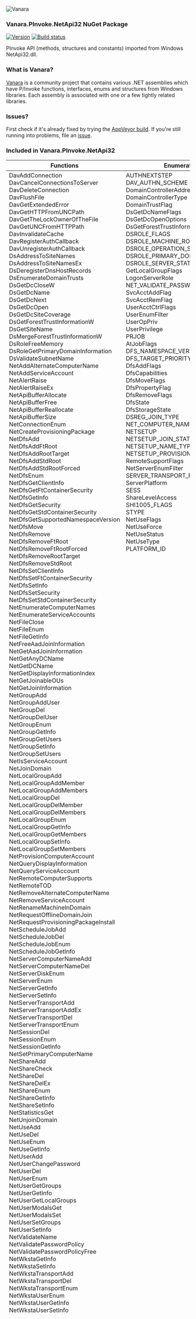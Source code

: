 ﻿![Vanara](https://github.com/dahall/Vanara/raw/master/docs/icons/VanaraHeading.png)
### Vanara.PInvoke.NetApi32 NuGet Package
[![Version](https://img.shields.io/nuget/v/Vanara.PInvoke.NetApi32?label=NuGet&style=flat-square)](https://github.com/dahall/Vanara/releases)
[![Build status](https://img.shields.io/appveyor/build/dahall/vanara?label=AppVeyor%20build&style=flat-square)](https://ci.appveyor.com/project/dahall/vanara)

PInvoke API (methods, structures and constants) imported from Windows NetApi32.dll.

### What is Vanara?

[Vanara](https://github.com/dahall/Vanara) is a community project that contains various .NET assemblies which have P/Invoke functions, interfaces, enums and structures from Windows libraries. Each assembly is associated with one or a few tightly related libraries.

### Issues?

First check if it's already fixed by trying the [AppVeyor build](https://ci.appveyor.com/nuget/vanara-prerelease).
If you're still running into problems, file an [issue](https://github.com/dahall/Vanara/issues).

### Included in Vanara.PInvoke.NetApi32

Functions | Enumerations | Structures
--- | --- | ---
DavAddConnection<br>DavCancelConnectionsToServer<br>DavDeleteConnection<br>DavFlushFile<br>DavGetExtendedError<br>DavGetHTTPFromUNCPath<br>DavGetTheLockOwnerOfTheFile<br>DavGetUNCFromHTTPPath<br>DavInvalidateCache<br>DavRegisterAuthCallback<br>DavUnregisterAuthCallback<br>DsAddressToSiteNames<br>DsAddressToSiteNamesEx<br>DsDeregisterDnsHostRecords<br>DsEnumerateDomainTrusts<br>DsGetDcCloseW<br>DsGetDcName<br>DsGetDcNext<br>DsGetDcOpen<br>DsGetDcSiteCoverage<br>DsGetForestTrustInformationW<br>DsGetSiteName<br>DsMergeForestTrustInformationW<br>DsRoleFreeMemory<br>DsRoleGetPrimaryDomainInformation<br>DsValidateSubnetName<br>NetAddAlternateComputerName<br>NetAddServiceAccount<br>NetAlertRaise<br>NetAlertRaiseEx<br>NetApiBufferAllocate<br>NetApiBufferFree<br>NetApiBufferReallocate<br>NetApiBufferSize<br>NetConnectionEnum<br>NetCreateProvisioningPackage<br>NetDfsAdd<br>NetDfsAddFtRoot<br>NetDfsAddRootTarget<br>NetDfsAddStdRoot<br>NetDfsAddStdRootForced<br>NetDfsEnum<br>NetDfsGetClientInfo<br>NetDfsGetFtContainerSecurity<br>NetDfsGetInfo<br>NetDfsGetSecurity<br>NetDfsGetStdContainerSecurity<br>NetDfsGetSupportedNamespaceVersion<br>NetDfsMove<br>NetDfsRemove<br>NetDfsRemoveFtRoot<br>NetDfsRemoveFtRootForced<br>NetDfsRemoveRootTarget<br>NetDfsRemoveStdRoot<br>NetDfsSetClientInfo<br>NetDfsSetFtContainerSecurity<br>NetDfsSetInfo<br>NetDfsSetSecurity<br>NetDfsSetStdContainerSecurity<br>NetEnumerateComputerNames<br>NetEnumerateServiceAccounts<br>NetFileClose<br>NetFileEnum<br>NetFileGetInfo<br>NetFreeAadJoinInformation<br>NetGetAadJoinInformation<br>NetGetAnyDCName<br>NetGetDCName<br>NetGetDisplayInformationIndex<br>NetGetJoinableOUs<br>NetGetJoinInformation<br>NetGroupAdd<br>NetGroupAddUser<br>NetGroupDel<br>NetGroupDelUser<br>NetGroupEnum<br>NetGroupGetInfo<br>NetGroupGetUsers<br>NetGroupSetInfo<br>NetGroupSetUsers<br>NetIsServiceAccount<br>NetJoinDomain<br>NetLocalGroupAdd<br>NetLocalGroupAddMember<br>NetLocalGroupAddMembers<br>NetLocalGroupDel<br>NetLocalGroupDelMember<br>NetLocalGroupDelMembers<br>NetLocalGroupEnum<br>NetLocalGroupGetInfo<br>NetLocalGroupGetMembers<br>NetLocalGroupSetInfo<br>NetLocalGroupSetMembers<br>NetProvisionComputerAccount<br>NetQueryDisplayInformation<br>NetQueryServiceAccount<br>NetRemoteComputerSupports<br>NetRemoteTOD<br>NetRemoveAlternateComputerName<br>NetRemoveServiceAccount<br>NetRenameMachineInDomain<br>NetRequestOfflineDomainJoin<br>NetRequestProvisioningPackageInstall<br>NetScheduleJobAdd<br>NetScheduleJobDel<br>NetScheduleJobEnum<br>NetScheduleJobGetInfo<br>NetServerComputerNameAdd<br>NetServerComputerNameDel<br>NetServerDiskEnum<br>NetServerEnum<br>NetServerGetInfo<br>NetServerSetInfo<br>NetServerTransportAdd<br>NetServerTransportAddEx<br>NetServerTransportDel<br>NetServerTransportEnum<br>NetSessionDel<br>NetSessionEnum<br>NetSessionGetInfo<br>NetSetPrimaryComputerName<br>NetShareAdd<br>NetShareCheck<br>NetShareDel<br>NetShareDelEx<br>NetShareEnum<br>NetShareGetInfo<br>NetShareSetInfo<br>NetStatisticsGet<br>NetUnjoinDomain<br>NetUseAdd<br>NetUseDel<br>NetUseEnum<br>NetUseGetInfo<br>NetUserAdd<br>NetUserChangePassword<br>NetUserDel<br>NetUserEnum<br>NetUserGetGroups<br>NetUserGetInfo<br>NetUserGetLocalGroups<br>NetUserModalsGet<br>NetUserModalsSet<br>NetUserSetGroups<br>NetUserSetInfo<br>NetValidateName<br>NetValidatePasswordPolicy<br>NetValidatePasswordPolicyFree<br>NetWkstaGetInfo<br>NetWkstaSetInfo<br>NetWkstaTransportAdd<br>NetWkstaTransportDel<br>NetWkstaTransportEnum<br>NetWkstaUserEnum<br>NetWkstaUserGetInfo<br>NetWkstaUserSetInfo<br><br><br><br><br><br><br><br><br><br><br><br><br><br><br><br><br><br><br><br><br><br><br><br><br><br><br><br><br><br><br><br><br><br><br><br> | AUTHNEXTSTEP<br>DAV_AUTHN_SCHEME<br>DomainControllerAddressType<br>DomainControllerType<br>DomainTrustFlag<br>DsGetDcNameFlags<br>DsGetDcOpenOptions<br>DsGetForestTrustInformationFlags<br>DSROLE_FLAGS<br>DSROLE_MACHINE_ROLE<br>DSROLE_OPERATION_STATE<br>DSROLE_PRIMARY_DOMAIN_INFO_LEVEL<br>DSROLE_SERVER_STATE<br>GetLocalGroupFlags<br>LogonServerRole<br>NET_VALIDATE_PASSWORD_TYPE<br>SvcAcctAddFlag<br>SvcAcctRemFlag<br>UserAcctCtrlFlags<br>UserEnumFilter<br>UserOpPriv<br>UserPrivilege<br>PRJOB<br>AtJobFlags<br>DFS_NAMESPACE_VERSION_ORIGIN<br>DFS_TARGET_PRIORITY_CLASS<br>DfsAddFlags<br>DfsCapabilities<br>DfsMoveFlags<br>DfsPropertyFlag<br>DfsRemoveFlags<br>DfsState<br>DfsStorageState<br>DSREG_JOIN_TYPE<br>NET_COMPUTER_NAME_TYPE<br>NETSETUP<br>NETSETUP_JOIN_STATUS<br>NETSETUP_NAME_TYPE<br>NETSETUP_PROVISION<br>RemoteSupportFlags<br>NetServerEnumFilter<br>SERVER_TRANSPORT_FLAGS<br>ServerPlatform<br>SESS<br>ShareLevelAccess<br>SHI1005_FLAGS<br>STYPE<br>NetUseFlags<br>NetUseForce<br>NetUseStatus<br>NetUseType<br>PLATFORM_ID<br><br><br><br><br><br><br><br><br><br><br><br><br><br><br><br><br><br><br><br><br><br><br><br><br><br><br><br><br><br><br><br><br><br><br><br><br><br><br><br><br><br><br><br><br><br><br><br><br><br><br><br><br><br><br><br><br><br><br><br><br><br><br><br><br><br><br><br><br><br><br><br><br><br><br><br><br><br><br><br><br><br><br><br><br><br><br><br><br><br><br><br><br><br><br><br><br><br><br><br><br><br><br><br><br><br><br><br><br><br><br><br><br><br><br><br><br><br><br><br><br><br><br><br><br><br><br><br><br><br><br><br><br><br><br><br><br><br><br><br> | DAV_CALLBACK_AUTH_BLOB<br>DAV_CALLBACK_AUTH_UNP<br>DAV_CALLBACK_CRED<br>DOMAIN_CONTROLLER_INFO<br>DS_DOMAIN_TRUSTS<br>DSROLE_OPERATION_STATE_INFO<br>DSROLE_PRIMARY_DOMAIN_INFO_BASIC<br>DSROLE_UPGRADE_STATUS_INFO<br>GROUP_INFO_0<br>GROUP_INFO_1<br>GROUP_INFO_1002<br>GROUP_INFO_1005<br>GROUP_INFO_2<br>GROUP_INFO_3<br>GROUP_USERS_INFO_0<br>GROUP_USERS_INFO_1<br>LOCALGROUP_INFO_0<br>LOCALGROUP_INFO_1<br>LOCALGROUP_INFO_1002<br>LOCALGROUP_MEMBERS_INFO_0<br>LOCALGROUP_MEMBERS_INFO_1<br>LOCALGROUP_MEMBERS_INFO_2<br>LOCALGROUP_MEMBERS_INFO_3<br>LOCALGROUP_USERS_INFO_0<br>NET_DISPLAY_GROUP<br>NET_DISPLAY_MACHINE<br>NET_DISPLAY_USER<br>NET_VALIDATE_AUTHENTICATION_INPUT_ARG<br>NET_VALIDATE_OUTPUT_ARG<br>NET_VALIDATE_PASSWORD_CHANGE_INPUT_ARG<br>NET_VALIDATE_PASSWORD_HASH<br>NET_VALIDATE_PASSWORD_RESET_INPUT_ARG<br>NET_VALIDATE_PERSISTED_FIELDS<br>USER_INFO_0<br>USER_INFO_1<br>USER_INFO_10<br>USER_INFO_1003<br>USER_INFO_1005<br>USER_INFO_1006<br>USER_INFO_1007<br>USER_INFO_1008<br>USER_INFO_1009<br>USER_INFO_1010<br>USER_INFO_1011<br>USER_INFO_1012<br>USER_INFO_1013<br>USER_INFO_1014<br>USER_INFO_1017<br>USER_INFO_1018<br>USER_INFO_1020<br>USER_INFO_1023<br>USER_INFO_1024<br>USER_INFO_1025<br>USER_INFO_1051<br>USER_INFO_1052<br>USER_INFO_1053<br>USER_INFO_11<br>USER_INFO_2<br>USER_INFO_20<br>USER_INFO_21<br>USER_INFO_22<br>USER_INFO_23<br>USER_INFO_24<br>USER_INFO_3<br>USER_INFO_4<br>USER_MODALS_INFO_0<br>USER_MODALS_INFO_1<br>USER_MODALS_INFO_1001<br>USER_MODALS_INFO_1002<br>USER_MODALS_INFO_1003<br>USER_MODALS_INFO_1004<br>USER_MODALS_INFO_1005<br>USER_MODALS_INFO_1006<br>USER_MODALS_INFO_1007<br>USER_MODALS_INFO_2<br>USER_MODALS_INFO_3<br>ADMIN_OTHER_INFO<br>ERRLOG_OTHER_INFO<br>PRINT_OTHER_INFO<br>STD_ALERT<br>USER_OTHER_INFO<br>AT_ENUM<br>AT_INFO<br>DFS_GET_PKT_ENTRY_STATE_ARG<br>DFS_INFO_1<br>DFS_INFO_100<br>DFS_INFO_101<br>DFS_INFO_102<br>DFS_INFO_103<br>DFS_INFO_104<br>DFS_INFO_105<br>DFS_INFO_106<br>DFS_INFO_107<br>DFS_INFO_150<br>DFS_INFO_2<br>DFS_INFO_200<br>DFS_INFO_3<br>DFS_INFO_300<br>DFS_INFO_4<br>DFS_INFO_5<br>DFS_INFO_50<br>DFS_INFO_6<br>DFS_INFO_7<br>DFS_INFO_8<br>DFS_INFO_9<br>DFS_STORAGE_INFO<br>DFS_STORAGE_INFO_1<br>DFS_TARGET_PRIORITY<br>DFS_SUPPORTED_NAMESPACE_VERSION_INFO<br>DSREG_USER_INFO<br>NETSETUP_PROVISIONING_PARAMS<br>TIME_OF_DAY_INFO<br>SERVER_INFO_100<br>SERVER_INFO_101<br>SERVER_INFO_102<br>SERVER_INFO_402<br>SERVER_INFO_403<br>SERVER_TRANSPORT_INFO_0<br>SERVER_TRANSPORT_INFO_1<br>SERVER_TRANSPORT_INFO_2<br>SERVER_TRANSPORT_INFO_3<br>CONNECTION_INFO_0<br>CONNECTION_INFO_1<br>FILE_INFO_2<br>FILE_INFO_3<br>SESSION_INFO_0<br>SESSION_INFO_1<br>SESSION_INFO_10<br>SESSION_INFO_2<br>SESSION_INFO_502<br>SHARE_INFO_0<br>SHARE_INFO_1<br>SHARE_INFO_1004<br>SHARE_INFO_1005<br>SHARE_INFO_1006<br>SHARE_INFO_1501<br>SHARE_INFO_1503<br>SHARE_INFO_2<br>SHARE_INFO_501<br>SHARE_INFO_502<br>SHARE_INFO_503<br>STAT_SERVER_0<br>STAT_WORKSTATION_0<br>USE_INFO_0<br>USE_INFO_1<br>USE_INFO_2<br>USE_INFO_3<br>USE_INFO_4<br>USE_INFO_5<br>WKSTA_INFO_100<br>WKSTA_INFO_101<br>WKSTA_INFO_1010<br>WKSTA_INFO_1011<br>WKSTA_INFO_1012<br>WKSTA_INFO_1013<br>WKSTA_INFO_1018<br>WKSTA_INFO_102<br>WKSTA_INFO_1023<br>WKSTA_INFO_1027<br>WKSTA_INFO_1028<br>WKSTA_INFO_1032<br>WKSTA_INFO_1033<br>WKSTA_INFO_1041<br>WKSTA_INFO_1042<br>WKSTA_INFO_1043<br>WKSTA_INFO_1044<br>WKSTA_INFO_1045<br>WKSTA_INFO_1046<br>WKSTA_INFO_1047<br>WKSTA_INFO_1048<br>WKSTA_INFO_1049<br>WKSTA_INFO_1050<br>WKSTA_INFO_1051<br>WKSTA_INFO_1052<br>WKSTA_INFO_1053<br>WKSTA_INFO_1054<br>WKSTA_INFO_1055<br>WKSTA_INFO_1056<br>WKSTA_INFO_1057<br>WKSTA_INFO_1058<br>WKSTA_INFO_1059<br>WKSTA_INFO_1060<br>WKSTA_INFO_1061<br>WKSTA_INFO_1062<br>WKSTA_INFO_302<br>WKSTA_INFO_402<br>WKSTA_INFO_502<br>WKSTA_TRANSPORT_INFO_0<br>WKSTA_USER_INFO_0<br>WKSTA_USER_INFO_1<br>WKSTA_USER_INFO_1101<br>
